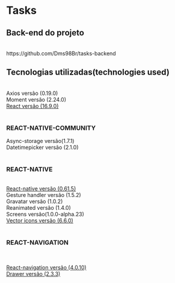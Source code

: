 <h1>Tasks</h1>
 
<h2>Back-end do projeto</h2></br>
https://github.com/Dms98Br/tasks-backend

<h2>Tecnologias utilizadas(technologies used)</h2><br/>
<ahttps://github.com/axios/axios/releases>Axios versão (0.19.0)</a><br/>
<a href="https://momentjs.com/"></a>Moment versão (2.24.0)<br/>
<a href="https://pt-br.reactjs.org/">React versão (16.9.0)</a><br/><br/>
<h3>REACT-NATIVE-COMMUNITY</h3>
<a href=""></a>Async-storage versão(1.7.1)<br/>
<a href=""></a>Datetimepicker versão (2.1.0)<br/><br/>
<h3>REACT-NATIVE</h3><br/>
<a href="https://reactnative.dev/">React-native versão (0.61.5)</a><br/>
<a href="https://github.com/software-mansion/react-native-gesture-handler"></a>Gesture handler versão (1.5.2)<br/>
<a href="https://www.npmjs.com/package/react-native-gravatar"></a>Gravatar versão (1.0.2)<br/>
<a href="https://www.npmjs.com/package/react-native-reanimated"></a>Reanimated versão (1.4.0)<br/>
<a href="https://www.npmjs.com/package/react-native-screens"></a>Screens versão(1.0.0-alpha.23)<br/>
<a href="https://oblador.github.io/react-native-vector-icons/">Vector icons versão (6.6.0)</a><br/><br/>
<h3>REACT-NAVIGATION</h3><br/>

<a href="https://reactnavigation.org/">React-navigation versão (4.0.10)</a><br/>
<a href="https://reactnavigation.org/docs/drawer-based-navigation/">Drawer versão (2.3.3)</a><br/>
